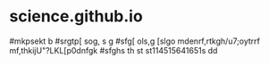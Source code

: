 # science.github.io

#mkpsekt b 
#srgtp[ sog, s g
#sfg[ ols,g [slgo mdenrf,rtkgh/u7;oytrrf mf,thkijU"?LKL[p0dnfgk
#sfghs th st st114515641651s dd 

